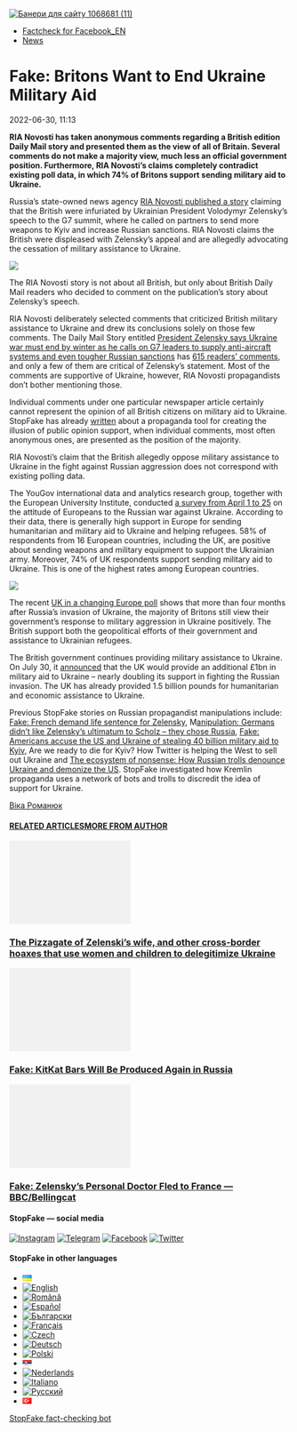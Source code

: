 [![](https://www.stopfake.org/content/uploads/2022/06/Baneri-dlya-sai-tu-1068681-11-1.png "Банери для сайту 1068681 (11)")](https://www.stopfake.org/content/uploads/2022/06/Baneri-dlya-sai-tu-1068681-11-1.png)

*   [Factcheck for Facebook\_EN](https://www.stopfake.org/en/category/factcheck-facebook-en/)
*   [News](https://www.stopfake.org/en/category/news/)

Fake: Britons Want to End Ukraine Military Aid 
===============================================

2022-06-30, 11:13

[](https://www.facebook.com/sharer/sharer.php?u=https%3A%2F%2Fwww.stopfake.org%2Fen%2Ffake-britons-want-to-end-ukraine-military%2F "Facebook")[](viber://forward?text=Fake%3A%20Britons%20Want%20to%20End%20Ukraine%20Military%20Aid%C2%A0%20https%3A%2F%2Fwww.stopfake.org%2Fen%2Ffake-britons-want-to-end-ukraine-military%2F "Viber")[](https://twitter.com/intent/tweet?text=Fake%3A%20Britons%20Want%20to%20End%20Ukraine%20Military%20Aid%C2%A0&url=https%3A%2F%2Fwww.stopfake.org%2Fen%2Ffake-britons-want-to-end-ukraine-military%2F "X")[](https://api.whatsapp.com/send?text=Fake%3A%20Britons%20Want%20to%20End%20Ukraine%20Military%20Aid%C2%A0%20https%3A%2F%2Fwww.stopfake.org%2Fen%2Ffake-britons-want-to-end-ukraine-military%2F "Whatsapp")[](https://www.stopfake.org/en/fake-britons-want-to-end-ukraine-military/)[](https://telegram.me/share/url?url=https%3A%2F%2Fwww.stopfake.org%2Fen%2Ffake-britons-want-to-end-ukraine-military%2F&text=Fake%3A%20Britons%20Want%20to%20End%20Ukraine%20Military%20Aid%C2%A0 "Telegram")[](https://www.instagram.com/ "Instagram")

  

**RIA Novosti has taken anonymous comments regarding a British edition Daily Mail story and presented them as the view of all of Britain. Several comments do not make a majority view, much less an official government position. Furthermore, RIA Novosti’s claims completely contradict existing poll data, in which 74% of Britons support sending military aid to Ukraine.**

Russia’s state-owned news agency [RIA Novosti published a story](https://ria.ru/20220627/ukraina-1798481134.html) claiming that the British were infuriated by Ukrainian President Volodymyr Zelensky’s speech to the G7 summit, where he called on partners to send more weapons to Kyiv and increase Russian sanctions. RIA Novosti claims the British were displeased with Zelensky’s appeal and are allegedly advocating the cessation of military assistance to Ukraine.

![](https://www.stopfake.org/content/uploads/2022/07/pasted-image-0-14-1024x692.png)

The RIA Novosti story is not about all British, but only about British Daily Mail readers who decided to comment on the publication’s story about Zelensky’s speech.

RIA Novosti deliberately selected comments that criticized British military assistance to Ukraine and drew its conclusions solely on those few comments. The Daily Mail Story entitled [President Zelensky says Ukraine war must end by winter as he calls on G7 leaders to supply anti-aircraft systems and even tougher Russian sanctions](blank) has [615 readers’ comments](https://www.dailymail.co.uk/news/article-10956653/Zelensky-says-Ukraine-war-end-winter-calls-G7-leaders-anti-aircraft-systems.html#comments), and only a few of them are critical of Zelensky’s statement. Most of the comments are supportive of Ukraine, however, RIA Novosti propagandists don’t bother mentioning those.

Individual comments under one particular newspaper article certainly cannot represent the opinion of all British citizens on military aid to Ukraine. StopFake has already [written](https://www.stopfake.org/ru/fejk-frantsuzy-potrebovali-pozhiznennogo-zaklyucheniya-dlya-zelenskogo/) about a propaganda tool for creating the illusion of public opinion support, when individual comments, most often anonymous ones, are presented as the position of the majority.

RIA Novosti’s claim that the British allegedly oppose military assistance to Ukraine in the fight against Russian aggression does not correspond with existing polling data.

The YouGov international data and analytics research group, together with the European University Institute, conducted [a survey from April 1 to 25](https://www.stopfake.org/ru/fejk-frantsuzy-potrebovali-pozhiznennogo-zaklyucheniya-dlya-zelenskogo/) on the attitude of Europeans to the Russian war against Ukraine. According to their data, there is generally high support in Europe for sending humanitarian and military aid to Ukraine and helping refugees. 58% of respondents from 16 European countries, including the UK, are positive about sending weapons and military equipment to support the Ukrainian army. Moreover, 74% of UK respondents support sending military aid to Ukraine. This is one of the highest rates among European countries.

![](https://www.stopfake.org/content/uploads/2022/07/pasted-image-0-15-1024x758.png)

The recent [UK in a changing Europe poll](https://ukandeu.ac.uk/new-polling-the-british-publics-view-of-the-global-response-to-the-ukraine-crisis/) shows that more than four months after Russia’s invasion of Ukraine, the majority of Britons still view their government’s response to military aggression in Ukraine positively. The British support both the geopolitical efforts of their government and assistance to Ukrainian refugees. 

The British government continues providing military assistance to Ukraine. On July 30, it [announced](https://www.bbc.com/news/uk-61990479) that the UK would provide an additional £1bn in military aid to Ukraine – nearly doubling its support in fighting the Russian invasion. The UK has already provided 1.5 billion pounds for humanitarian and economic assistance to Ukraine. 

Previous StopFake stories on Russian propagandist manipulations include: [Fake: French demand life sentence for Zelensky](https://www.stopfake.org/ru/fejk-frantsuzy-potrebovali-pozhiznennogo-zaklyucheniya-dlya-zelenskogo/), M[anipulation: Germans didn’t like Zelensky’s ultimatum to Scholz – they chose Russia](https://www.stopfake.org/ru/manipulyatsiya-nemtsam-ne-ponravilsya-ultimatum-zelenskogo-sholtsu-oni-vybirayut-rossiyu/), [Fake: Americans accuse the US and Ukraine of stealing 40 billion military aid to Kyiv](https://www.stopfake.org/ru/fejk-amerikantsy-obvinili-ssha-i-ukrainu-v-krazhe-40-milliardov-voennoj-pomoshhi-kievu/), Are we ready to die for Kyiv? How Twitter is helping the West to sell out Ukraine and [The ecosystem of nonsense: How Russian trolls denounce Ukraine and demonize the US](https://www.stopfake.org/uk/ekosistema-brehni-yak-rosijski-troli-zlivayut-ukrayinu-ta-demonizuyut-ssha/). StopFake investigated how Kremlin propaganda uses a network of bots and trolls to discredit the idea of support for Ukraine.

  

[](https://www.facebook.com/sharer/sharer.php?u=https%3A%2F%2Fwww.stopfake.org%2Fen%2Ffake-britons-want-to-end-ukraine-military%2F "Facebook")[](viber://forward?text=Fake%3A%20Britons%20Want%20to%20End%20Ukraine%20Military%20Aid%C2%A0%20https%3A%2F%2Fwww.stopfake.org%2Fen%2Ffake-britons-want-to-end-ukraine-military%2F "Viber")[](https://twitter.com/intent/tweet?text=Fake%3A%20Britons%20Want%20to%20End%20Ukraine%20Military%20Aid%C2%A0&url=https%3A%2F%2Fwww.stopfake.org%2Fen%2Ffake-britons-want-to-end-ukraine-military%2F "X")[](https://api.whatsapp.com/send?text=Fake%3A%20Britons%20Want%20to%20End%20Ukraine%20Military%20Aid%C2%A0%20https%3A%2F%2Fwww.stopfake.org%2Fen%2Ffake-britons-want-to-end-ukraine-military%2F "Whatsapp")[](https://www.stopfake.org/en/fake-britons-want-to-end-ukraine-military/)[](https://telegram.me/share/url?url=https%3A%2F%2Fwww.stopfake.org%2Fen%2Ffake-britons-want-to-end-ukraine-military%2F&text=Fake%3A%20Britons%20Want%20to%20End%20Ukraine%20Military%20Aid%C2%A0 "Telegram")[](https://www.instagram.com/ "Instagram")

[Віка Романюк](#)

#### [RELATED ARTICLES](#)[MORE FROM AUTHOR](#)

[![](data:image/png;base64,iVBORw0KGgoAAAANSUhEUgAAANoAAACWAQMAAACCSQSPAAAAA1BMVEWurq51dlI4AAAAAXRSTlMmkutdmwAAABpJREFUWMPtwQENAAAAwiD7p7bHBwwAAAAg7RD+AAGXD7BoAAAAAElFTkSuQmCC "The Pizzagate of Zelenski’s wife, and other cross-border hoaxes that use women and children to delegitimize Ukraine")](https://www.stopfake.org/en/the-pizzagate-of-zelenski-s-wife-and-other-cross-border-hoaxes-that-use-women-and-children-to-delegitimize-ukraine/ "The Pizzagate of Zelenski’s wife, and other cross-border hoaxes that use women and children to delegitimize Ukraine")

### [The Pizzagate of Zelenski’s wife, and other cross-border hoaxes that use women and children to delegitimize Ukraine](https://www.stopfake.org/en/the-pizzagate-of-zelenski-s-wife-and-other-cross-border-hoaxes-that-use-women-and-children-to-delegitimize-ukraine/ "The Pizzagate of Zelenski’s wife, and other cross-border hoaxes that use women and children to delegitimize Ukraine")

[![](data:image/png;base64,iVBORw0KGgoAAAANSUhEUgAAANoAAACWAQMAAACCSQSPAAAAA1BMVEWurq51dlI4AAAAAXRSTlMmkutdmwAAABpJREFUWMPtwQENAAAAwiD7p7bHBwwAAAAg7RD+AAGXD7BoAAAAAElFTkSuQmCC "Fake: KitKat Bars Will Be Produced Again in Russia")](https://www.stopfake.org/en/fake-kitkat-bars-will-be-produced-again-in-russia/ "Fake: KitKat Bars Will Be Produced Again in Russia")

### [Fake: KitKat Bars Will Be Produced Again in Russia](https://www.stopfake.org/en/fake-kitkat-bars-will-be-produced-again-in-russia/ "Fake: KitKat Bars Will Be Produced Again in Russia")

[![](data:image/png;base64,iVBORw0KGgoAAAANSUhEUgAAANoAAACWAQMAAACCSQSPAAAAA1BMVEWurq51dlI4AAAAAXRSTlMmkutdmwAAABpJREFUWMPtwQENAAAAwiD7p7bHBwwAAAAg7RD+AAGXD7BoAAAAAElFTkSuQmCC "Fake: Zelensky’s Personal Doctor Fled to France — BBC/Bellingcat")](https://www.stopfake.org/en/fake-zelensky-s-personal-doctor-fled-to-france-bbc-bellingcat/ "Fake: Zelensky’s Personal Doctor Fled to France — BBC/Bellingcat")

### [Fake: Zelensky’s Personal Doctor Fled to France — BBC/Bellingcat](https://www.stopfake.org/en/fake-zelensky-s-personal-doctor-fled-to-france-bbc-bellingcat/ "Fake: Zelensky’s Personal Doctor Fled to France — BBC/Bellingcat")

[](#)[](#)

#### StopFake — social media

[![Instagram](https://www.stopfake.org/content/uploads/2020/09/inAsset-1.png)](https://www.instagram.com/stopfakingnews/) [![Telegram](https://www.stopfake.org/content/uploads/2020/09/teAsset-1.png)](https://t.me/StopFake) [![Facebook](https://www.stopfake.org/content/uploads/2020/10/facebook.png)](https://www.facebook.com/stopfakeukraine) [![Twitter](https://www.stopfake.org/content/uploads/2024/03/twitter_x_new_logo_x_rounded_icon_256078.png)](https://twitter.com/StopFakingNews)

#### StopFake in other languages

*   [![Українська](data:image/png;base64,iVBORw0KGgoAAAANSUhEUgAAABAAAAALCAMAAABBPP0LAAAAb1BMVEUAhP8AfP0Ac/oAZ/UAV/B5yv9wxv5iwf1WvP1Ot/gAQOlMt/1Bs/s1rfkpqPdBsfYdovUAkciK0edqwuBautpNtdZAr9IATZr43QD8/GX6+kn5+Tr4+C329iD09BTy8g309DHguQDy8iruzwDnwwAuoRPoAAAASElEQVR4AU3MAQYDQRAF0Ve9WRAQYO5/zUgSDIxf8DQdiGR3I7v0YOLS3ns4PPt8Wq86vn6vVht7NRzG0OHRSpDb8Gt5IvjAHy/kBL+aIRygAAAAAElFTkSuQmCC)](https://www.stopfake.org/uk/fejk-britantsi-vistupayut-za-pripinennya-vijskovoyi-dopomogi-ukrayini/)
*   [![English](/content/polylang/en_US.png)](https://www.stopfake.org/en/fake-britons-want-to-end-ukraine-military/)
*   [![Română](/content/polylang/ro_RO.png)](https://www.stopfake.org/ro/pagina-principala/)
*   [![Español](/content/polylang/es_ES.png)](https://www.stopfake.org/es/portada/)
*   [![Български](/content/polylang/bg_BG.png)](https://www.stopfake.org/bg/nachalo/)
*   [![Français](/content/polylang/fr_FR.png)](https://www.stopfake.org/fr/faux-les-britanniques-sont-contre-l-aide-militaire-a-l-ukraine/)
*   [![Czech](/content/polylang/cs_CZ.png)](https://www.stopfake.org/cz/domu/)
*   [![Deutsch](/content/polylang/de_DE.png)](https://www.stopfake.org/de/fake-briten-wollen-militarhilfe-fur-die-ukraine-beenden/)
*   [![Polski](/content/polylang/pl_PL.png)](https://www.stopfake.org/pl/strona-glowna/)
*   [![Српски језик](data:image/png;base64,iVBORw0KGgoAAAANSUhEUgAAABAAAAALCAMAAABBPP0LAAAAbFBMVEXkAADhAADbAADSAADMAADHAADzY1jnXlTcWVDBAADoNjbWMjPogFXlflTNPkL19XYAHno2grgAWqLto6TwubkAVZkwc6QAGmwAHXc1f7b19fXy8vLuxMU0frPaeHrSXWDm5ubrztDPb3Pr6+sXdtjeAAAAVklEQVR4AQXBQQqCABRAwXn5E4lo0/3vGK2SMJtJQkjUFQTRZFQd4DCw5ASYR+lr/S1Qs7XrXjtgzO6WE2Aux+b18L4H53qB57o+wybTyU7wwWw4APAHXWkRm6nRMmoAAAAASUVORK5CYII=)](https://www.stopfake.org/sr/naslovna/)
*   [![Nederlands](/content/polylang/nl_NL.png)](https://www.stopfake.org/nl/home-2/)
*   [![Italiano](/content/polylang/it_IT.png)](https://www.stopfake.org/it/fake-i-britannici-vogliono-porre-fine-agli-aiuti-militari-per-gli-ucraini/)
*   [![Русский](/content/polylang/ru_RU.png)](https://www.stopfake.org/ru/fejk-britantsy-vystupayut-za-prekrashhenie-voennoj-pomoshhi-ukraine/)
*   [![Türkçe](data:image/png;base64,iVBORw0KGgoAAAANSUhEUgAAABAAAAALCAMAAABBPP0LAAAARVBMVEX+AAD3AADwAAD+fHz9cHH7ZGT9WVn6UFDpAAD9oKD5Q0P5OTn2MzP1Kir7ubr65ub1Gxv69PTzDw/kAAD319ffAAD4iooXHQ3FAAAAYklEQVR4AT3HhW0EQRQD0Oc/KG3/dQYEYTg2O+4IQbTHydWt0fw2Sfz8Fuw51+U3On7a6/pc/as1UZLDyuq13lWOwpdPn3+v7XJiDD3DR1N87Qr5WXX9zyQ9opEIOwkmDgr/ZXASmpFRqe0AAAAASUVORK5CYII=)](https://www.stopfake.org/tr/yalan-haber-britanyalilar-ukrayna-ya-askeri-yardimin-kesilmesinden-yana/)

[StopFake fact-checking bot](https://t.me/StopFakeUkraine_bot)